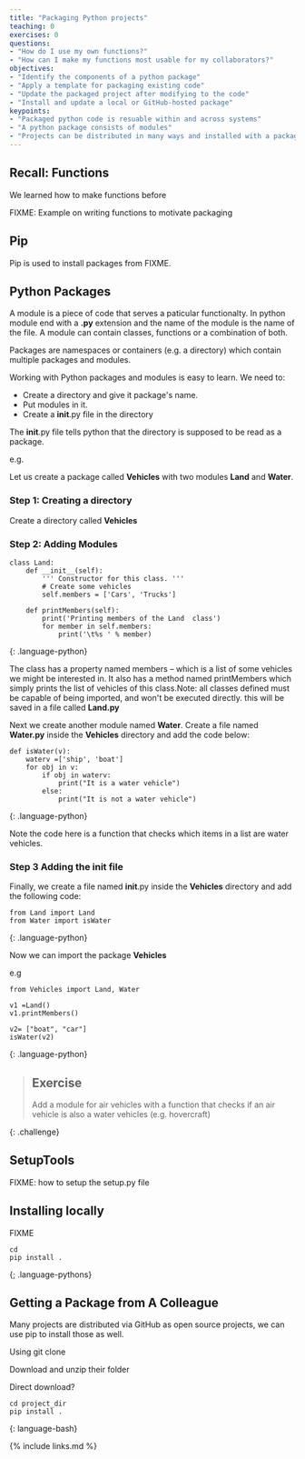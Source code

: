```yaml
---
title: "Packaging Python projects"
teaching: 0
exercises: 0
questions:
- "How do I use my own functions?"
- "How can I make my functions most usable for my collaborators?"
objectives:
- "Identify the components of a python package"
- "Apply a template for packaging existing code"
- "Update the packaged project after modifying to the code"
- "Install and update a local or GitHub-hosted package"
keypoints:
- "Packaged python code is resuable within and across systems"
- "A python package consists of modules"
- "Projects can be distributed in many ways and installed with a package manager"
---
```


## Recall: Functions

We learned how to make functions before

FIXME: Example on writing functions to motivate packaging

## Pip

Pip is used to install packages from FIXME.

## Python Packages

A module is a piece of code that serves a paticular functionalty. In python module end with a **.py** extension and the name of the module is the name of the file. A module can contain classes, functions or a combination of both.

Packages are namespaces or containers (e.g. a directory) which contain multiple packages and modules.

Working with Python packages and modules is easy to learn. We need to:

* Create a directory and give it package's name.
* Put modules in it.
* Create a __init__.py file in the directory

The __init__.py file tells python that the directory is supposed to be read as a package.

e.g.

Let us create a package called **Vehicles** with two modules **Land** and **Water**.

### Step 1: Creating a directory
Create a directory called **Vehicles**

### Step 2: Adding Modules

~~~
class Land:
    def __init__(self):
        ''' Constructor for this class. '''
        # Create some vehicles
        self.members = ['Cars', 'Trucks']

    def printMembers(self):
        print('Printing members of the Land  class')
        for member in self.members:
            print('\t%s ' % member)
~~~
{: .language-python}

The class has a property named members – which is a list of some vehicles we might be interested in. It also has a method named printMembers which simply prints the list of vehicles of this class.Note: all classes defined must be capable of being imported, and won't be executed directly. this will be saved in a file called **Land.py**

Next we create another module named **Water**. Create a file named **Water.py** inside the **Vehicles** directory and add the code below:

~~~
def isWater(v):
    waterv =['ship', 'boat']
    for obj in v:
        if obj in waterv:
            print("It is a water vehicle")
        else:
            print("It is not a water vehicle")
~~~
{: .language-python}

Note the code here is a function that checks which items in a list are water vehicles.

### Step 3 Adding the init file

Finally, we create a file named __init__.py inside the **Vehicles** directory and add the following code:
~~~
from Land import Land
from Water import isWater
~~~
{: .language-python}

Now we can import the package **Vehicles**

e.g

~~~
from Vehicles import Land, Water

v1 =Land()
v1.printMembers()

v2= ["boat", "car"]
isWater(v2)
~~~
{: .language-python}

> ## Exercise
> Add a module for air vehicles with a function that checks if an air vehicle is also a water vehicles (e.g. hovercraft)
>
{: .challenge}

## SetupTools

FIXME: how to setup the setup.py file

## Installing locally


FIXME

~~~
cd
pip install .
~~~
{; .language-pythons}

## Getting a Package from A Colleague

Many projects are distributed via GitHub as open source projects, we can use pip to install those as well.

Using git clone

Download and unzip their folder

Direct download?


~~~
cd project_dir
pip install .
~~~
{: language-bash}



{% include links.md %}
